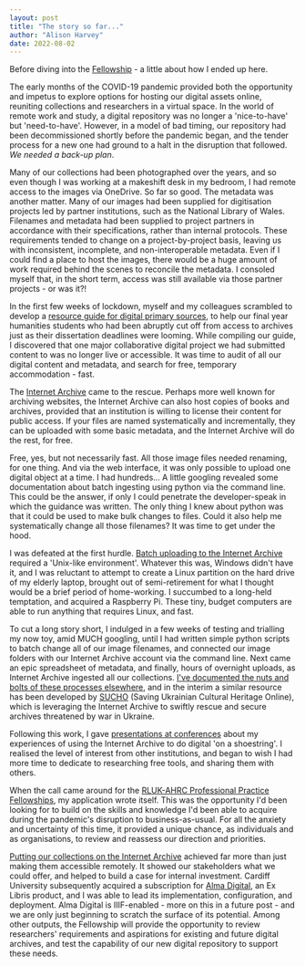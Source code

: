 ```yaml
---
layout: post
title: "The story so far..."
author: "Alison Harvey"
date: 2022-08-02
---
```

Before diving into the [Fellowship](https://aeh0.github.io/experiiiments/about/) - a little about how I ended up here.

The early months of the COVID-19 pandemic provided both the opportunity and impetus to explore options for hosting our digital assets online, reuniting collections and researchers in a virtual space. In the world of remote work and study, a digital repository was no longer a 'nice-to-have' but 'need-to-have'. However, in a model of bad timing, our repository had been decommissioned shortly before the pandemic began, and the tender process for a new one had ground to a halt in the disruption that followed. *We needed a back-up plan*.
<!--more--> 

Many of our collections had been photographed over the years, and so even though I was working at a makeshift desk in my bedroom, I had remote access to the images via OneDrive. So far so good. The metadata was another matter. Many of our images had been supplied for digitisation projects led by partner institutions, such as the National Library of Wales. Filenames and metadata had been supplied to project partners in accordance with their specifications, rather than internal protocols. These requirements tended to change on a project-by-project basis, leaving us with inconsistent, incomplete, and non-interoperable metadata. Even if I could find a place to host the images, there would be a huge amount of work required behind the scenes to reconcile the metadata. I consoled myself that, in the short term, access was still available via those partner projects - or was it?!

In the first few weeks of lockdown, myself and my colleagues scrambled to develop a [resource guide for digital primary sources](https://www.cardiff.ac.uk/special-collections/subject-guides/digital-primary-sources), to help our final year humanities students who had been abruptly cut off from access to archives just as their dissertation deadlines were looming. While compiling our guide, I discovered that one major collaborative digital project we had submitted content to was no longer live or accessible. It was time to audit of all our digital content and metadata, and search for free, temporary accommodation - fast.

The [Internet Archive](https://archive.org/) came to the rescue. Perhaps more well known for archiving websites, the Internet Archive can also host copies of books and archives, provided that an institution is willing to license their content for public access. If your files are named systematically and incrementally, they can be uploaded with some basic metadata, and the Internet Archive will do the rest, for free.

Free, yes, but not necessarily fast. All those image files needed renaming, for one thing. And via the web interface, it was only possible to upload one digital object at a time. I had hundreds... A little googling revealed some documentation about batch ingesting using python via the command line. This could be the answer, if only I could penetrate the developer-speak in which the guidance was written. The only thing I knew about python was that it could be used to make bulk changes to files. Could it also help me systematically change all those filenames? It was time to get under the hood.

I was defeated at the first hurdle. [Batch uploading to the Internet Archive](https://archive.org/services/docs/api/internetarchive/cli.html#getting-started) required a 'Unix-like environment'. Whatever this was, Windows didn't have it, and I was reluctant to attempt to create a Linux partition on the hard drive of my elderly laptop, brought out of semi-retirement for what I thought would be a brief period of home-working. I succumbed to a long-held temptation, and acquired a Raspberry Pi. These tiny, budget computers are able to run anything that requires Linux, and fast.

To cut a long story short, I indulged in a few weeks of testing and trialling my now toy, amid MUCH googling, until I had written simple python scripts to batch change all of our image filenames, and connected our image folders with our Internet Archive account via the command line. Next came an epic spreadsheet of metadata, and finally, hours of overnight uploads, as Internet Archive ingested all our collections. [I've documented the nuts and bolts of these processes elsewhere](https://www.slideshare.net/AlisonHarvey20/batch-uploading-to-the-internet-archive-using-python), and in the interim a similar resource has been developed by [SUCHO](https://www.sucho.org/ia-bulk-upload) (Saving Ukrainian Cultural Heritage Online), which is leveraging the Internet Archive to swiftly rescue and secure archives threatened by war in Ukraine.

Following this work, I gave [presentations at conferences](https://www.youtube.com/watch?v=U7iGy0ipWJg) about my experiences of using the Internet Archive to do digital 'on a shoestring'. I realised the level of interest from other institutions, and began to wish I had more time to dedicate to researching free tools, and sharing them with others. 

When the call came around for the [RLUK-AHRC Professional Practice Fellowships](https://www.rluk.ac.uk/ahrc-rluk-professional-practice-fellows-announced/), my application wrote itself. This was the opportunity I'd been looking for to build on the skills and knowledge I'd been able to acquire during the pandemic's disruption to business-as-usual. For all the anxiety and uncertainty of this time, it provided a unique chance, as individuals and as organisations, to review and reassess our direction and priorities.

[Putting our collections on the Internet Archive](https://archive.org/details/@cardiff_university_special_collections_and_archives) achieved far more than just making them accessible remotely. It showed our stakeholders what we could offer, and helped to build a case for internal investment. Cardiff University subsequently acquired a subscription for [Alma Digital](https://librarysearch.cardiff.ac.uk/discovery/collectionDiscovery?vid=44WHELF_CAR:44WHELF_CAR_VU1), an Ex Libris product, and I was able to lead its implementation, configuration, and deployment. Alma Digital is IIIF-enabled - more on this in a future post - and we are only just beginning to scratch the surface of its potential. Among other outputs, the Fellowship will provide the opportunity to review researchers' requirements and aspirations for existing and future digital archives, and test the capability of our new digital repository to support these needs.
